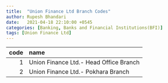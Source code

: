 ```yaml
---
title:  "Union Finance Ltd Branch Codes"
author: Rupesh Bhandari
date:   2021-04-18 22:10:00 +0545
categories: [Banking, Banks and Financial Institutions(BFI)]
tags: [Union Finance Ltd]
---
```


|   code | name                                   |
|-------:|:---------------------------------------|
|      1 | Union Finance Ltd.- Head Office Branch |
|      2 | Union Finance Ltd.- Pokhara Branch     |